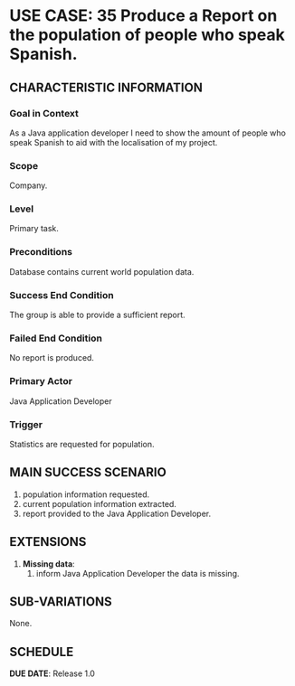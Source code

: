 # USE CASE: 35 Produce a Report on the population of people who speak Spanish.

## CHARACTERISTIC INFORMATION

### Goal in Context

As a Java application developer I need to show the amount of people who speak Spanish to aid with the localisation of my project.

### Scope

Company.

### Level

Primary task.

### Preconditions

Database contains current world population data.

### Success End Condition

The group is able to provide a sufficient report.

### Failed End Condition

No report is produced.

### Primary Actor

Java Application Developer

### Trigger

Statistics are requested for population.

## MAIN SUCCESS SCENARIO

1. population information requested.
2. current population information extracted.
3. report provided to the Java Application Developer.

## EXTENSIONS

1. **Missing data**:
   1. inform Java Application Developer the data is missing.

## SUB-VARIATIONS

None.

## SCHEDULE

**DUE DATE**: Release 1.0